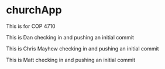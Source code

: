 churchApp
=========

This is for COP 4710

This is Dan checking in and pushing an initial commit

This is Chris Mayhew checking in and pushing an initial commit

This is Matt checking in and pushing an initial commit
